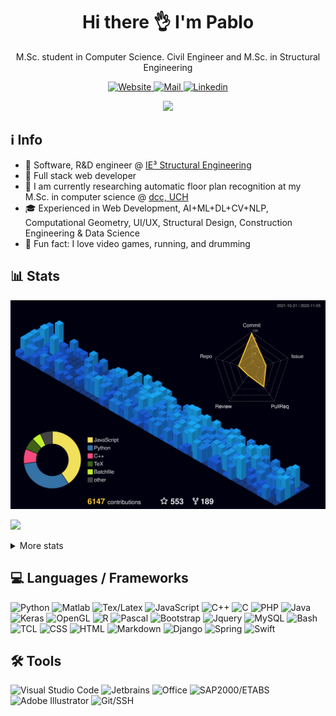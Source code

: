 <!-- ppizarror README file -->
<!-- icons: https://github.com/alexandresanlim/Badges4-README.md-Profile -->

<h1 align="center">
  Hi there 👌 I'm Pablo
</h1>

<p align="center">
  M.Sc. student in Computer Science. Civil Engineer and M.Sc. in Structural Engineering
</p>

<p align="center">
  <a href="https://ppizarror.com">
    <img alt="Website" src="https://img.shields.io/badge/Website-4F0599?style=for-the-badge&logo=Internet%20Explorer&logoColor=white" />
  </a>
  <a href="mailto:pablo@ppizarror.com">
    <img alt="Mail" src="https://img.shields.io/badge/Mail-D14836?style=for-the-badge&logo=gmail&logoColor=white" />
  </a>
  <a href="https://www.linkedin.com/in/ppizarror/">
    <img alt="Linkedin" src="https://img.shields.io/badge/LinkedIn-0077B5?style=for-the-badge&logo=linkedin&logoColor=white" />
  </a>
  <!--<img src="https://profile-counter.glitch.me/ppizarror/count.svg" style="display: none" />-->
</p>

<p align="center">
  <a href="https://ppizarror.com" alt="ppizarror's Github Stats">
    <img src="https://github-readme-stats.vercel.app/api?username=ppizarror&show_icons=true&icon_color=805AD5&text_color=718096&bg_color=ffffff00&hide_title=true&include_all_commits=true&count_private=true&hide_border=true" />
  </a>
</p>

## ℹ️ Info

- 👷 Software, R&D engineer @ <a href="https://github.com/IE3-CL">IE³ Structural Engineering</a>
- 🔗 Full stack web developer
- 🔭 I am currently researching automatic floor plan recognition at my M.Sc. in computer science @ <a href="https://www.dcc.uchile.cl/">dcc, UCH</a>
- 🎓 Experienced in Web Development, AI+ML+DL+CV+NLP, Computational Geometry, UI/UX, Structural Design, Construction Engineering & Data Science
- 🥁 Fun fact: I love video games, running, and drumming
<!-- - 📫 How to reach me: https://ppizarror.com -->

## 📊 Stats

<!-- 3D contribs -->
![](./profile-3d-contrib/profile-night-view.svg)

<!-- https://github.com/anuraghazra/github-readme-stats -->
<p align="left">
  <a href="https://ppizarror.com">
    <img src="https://github-readme-stats.vercel.app/api/top-langs/?username=ppizarror&layout=compact&text_color=718096&bg_color=ffffff00&hide_title=false&include_all_commits=true&count_private=true&hide_border=true&hide=roff&&langs_count=10" />
  </a>
</p>

<details>
  <summary>More stats</summary>
  <br />
  
  <a href="https://ppizarror.com" alt="Wakatime">
    <img src="https://github-readme-stats.vercel.app/api/wakatime?username=ppizarror&show_icons=true&icon_color=805AD5&text_color=718096&bg_color=ffffff00&hide_title=false&include_all_commits=true&count_private=true&hide_border=true&layout=compact" />
  </a>
  
  
  
<!--START_SECTION:waka-->
![Code Time](http://img.shields.io/badge/Code%20Time-5%2C238%20hrs%2021%20mins-blue)

**🐱 My GitHub Data** 

> 🏆 5,505 Contributions in the Year 2022
 > 
> 📦 1.6 MB Used in GitHub's Storage 
 > 
> 🚫 Not Opted to Hire
 > 
> 📜 86 Public Repositories 
 > 
> 🔑 8 Private Repositories  
 > 
**I'm a Night 🦉** 

```text
🌞 Morning    432 commits    ███░░░░░░░░░░░░░░░░░░░░░░   11.78% 
🌆 Daytime    1310 commits   █████████░░░░░░░░░░░░░░░░   35.73% 
🌃 Evening    1492 commits   ██████████░░░░░░░░░░░░░░░   40.7% 
🌙 Night      432 commits    ███░░░░░░░░░░░░░░░░░░░░░░   11.78%

```
📅 **I'm Most Productive on Tuesday** 

```text
Monday       621 commits    ████░░░░░░░░░░░░░░░░░░░░░   16.94% 
Tuesday      659 commits    ████░░░░░░░░░░░░░░░░░░░░░   17.98% 
Wednesday    515 commits    ███░░░░░░░░░░░░░░░░░░░░░░   14.05% 
Thursday     475 commits    ███░░░░░░░░░░░░░░░░░░░░░░   12.96% 
Friday       445 commits    ███░░░░░░░░░░░░░░░░░░░░░░   12.14% 
Saturday     371 commits    ██░░░░░░░░░░░░░░░░░░░░░░░   10.12% 
Sunday       580 commits    ████░░░░░░░░░░░░░░░░░░░░░   15.82%

```


📊 **This Week I Spent My Time On** 

```text
⌚︎ Time Zone: America/Santiago

💬 Programming Languages: 
C++                      10 hrs 21 mins      ████████████░░░░░░░░░░░░░   50.78% 
Python                   2 hrs 47 mins       ███░░░░░░░░░░░░░░░░░░░░░░   13.7% 
ObjectiveC               2 hrs 35 mins       ███░░░░░░░░░░░░░░░░░░░░░░   12.67% 
PHP                      1 hr 1 min          █░░░░░░░░░░░░░░░░░░░░░░░░   5.05% 
CMake                    41 mins             ░░░░░░░░░░░░░░░░░░░░░░░░░   3.42%

🔥 Editors: 
CLion                    13 hrs 55 mins      █████████████████░░░░░░░░   68.28% 
VS Code                  2 hrs 30 mins       ███░░░░░░░░░░░░░░░░░░░░░░   12.31% 
PyCharm                  2 hrs 20 mins       ██░░░░░░░░░░░░░░░░░░░░░░░   11.48% 
PhpStorm                 1 hr 25 mins        █░░░░░░░░░░░░░░░░░░░░░░░░   6.95% 
WebStorm                 12 mins             ░░░░░░░░░░░░░░░░░░░░░░░░░   0.99%

🐱‍💻 Projects: 
DEHA-E2-RVTGRAPH         11 hrs 24 mins      ██████████████░░░░░░░░░░░   55.9% 
TimeProj                 2 hrs 47 mins       ███░░░░░░░░░░░░░░░░░░░░░░   13.71% 
DEHA-E2-RVTGRAPH-VIEWER  1 hr 46 mins        ██░░░░░░░░░░░░░░░░░░░░░░░   8.68% 
InstaladorProteccionProgr1 hr 3 mins         █░░░░░░░░░░░░░░░░░░░░░░░░   5.16% 
DEHA-AS                  57 mins             █░░░░░░░░░░░░░░░░░░░░░░░░   4.74%

💻 Operating System: 
Windows                  20 hrs 8 mins       ████████████████████████░   98.78% 
Linux                    14 mins             ░░░░░░░░░░░░░░░░░░░░░░░░░   1.22%

```

**I Mostly Code in Python** 

```text
Python                   30 repos            ████████░░░░░░░░░░░░░░░░░   31.58% 
TeX                      22 repos            █████░░░░░░░░░░░░░░░░░░░░   23.16% 
MATLAB                   14 repos            ███░░░░░░░░░░░░░░░░░░░░░░   14.74% 
JavaScript               11 repos            ███░░░░░░░░░░░░░░░░░░░░░░   11.58% 
C++                      5 repos             █░░░░░░░░░░░░░░░░░░░░░░░░   5.26%

```



 Last Updated on 05/11/2022 18:38:32 UTC
<!--END_SECTION:waka-->
</details>

<!-- ## :zap: Recent activity -->
<!--START_SECTION:activity-->
<!--
1. 🗣 Commented on [#229](https://github.com/ppizarror/pygame-menu/issues/229) in [ppizarror/pygame-menu](https://github.com/ppizarror/pygame-menu)
2. 🗣 Commented on [#229](https://github.com/ppizarror/pygame-menu/issues/229) in [ppizarror/pygame-menu](https://github.com/ppizarror/pygame-menu)
3. 💪 Opened PR [#236](https://github.com/ppizarror/pygame-menu/pull/236) in [ppizarror/pygame-menu](https://github.com/ppizarror/pygame-menu)
4. 🗣 Commented on [#230](https://github.com/ppizarror/pygame-menu/issues/230) in [ppizarror/pygame-menu](https://github.com/ppizarror/pygame-menu)
5. 🗣 Commented on [#230](https://github.com/ppizarror/pygame-menu/issues/230) in [ppizarror/pygame-menu](https://github.com/ppizarror/pygame-menu)
-->
<!--END_SECTION:activity-->

<!--
## :trophy: GitHub Trophies
<!--
<p align="center">
  <a href="https://github.com/ryo-ma/github-profile-trophy">
    <img src="https://github-profile-trophy.vercel.app/?username=ppizarror&theme=nord&column=7" />
  </a>
</p>
-->

## 💻 Languages / Frameworks

<p align="left">
  <img alt="Python" src="https://img.shields.io/badge/Python-14354C?style=for-the-badge&logo=python&logoColor=white" />
  <img alt="Matlab" src="https://img.shields.io/badge/Matlab-FA7343?style=for-the-badge&logo=matrix&logoColor=white" />
  <img alt="Tex/Latex" src="https://img.shields.io/badge/Latex-092E20?style=for-the-badge&logo=latex&logoColor=white" />
  <img alt="JavaScript" src="https://img.shields.io/badge/JavaScript-323330?style=for-the-badge&logo=javascript&logoColor=F7DF1E" />
  <img alt="C++" src="https://img.shields.io/badge/C%2B%2B-00599C?style=for-the-badge&logo=c%2B%2B&logoColor=white" />
  <img alt="C" src="https://img.shields.io/badge/C-00599C?style=for-the-badge&logo=c&logoColor=white" />
  <img alt="PHP" src="https://img.shields.io/badge/PHP-777BB4?style=for-the-badge&logo=php&logoColor=white" />
  <img alt="Java" src="https://img.shields.io/badge/Java-ED8B00?style=for-the-badge&logo=java&logoColor=white" />
  <img alt="Keras" src="https://img.shields.io/badge/Keras-CC342D?style=for-the-badge&logo=keras&logoColor=white" />
  <img alt="OpenGL" src="https://img.shields.io/badge/OpenGL-0175C2?style=for-the-badge&logo=opengl&logoColor=white" />
  <img alt="R" src="https://img.shields.io/badge/R-276DC3?style=for-the-badge&logo=r&logoColor=white" />
  <img alt="Pascal" src="https://img.shields.io/badge/Pascal-404D59?style=for-the-badge" />
  <img alt="Bootstrap" src="https://img.shields.io/badge/Bootstrap-563D7C?style=for-the-badge&logo=bootstrap&logoColor=white" />
  <img alt="Jquery" src="https://img.shields.io/badge/jQuery-0769AD?style=for-the-badge&logo=jquery&logoColor=white" />
  <img alt="MySQL" src="https://img.shields.io/badge/MySQL-00000F?style=for-the-badge&logo=mysql&logoColor=white" />
  <img alt="Bash" src="https://img.shields.io/badge/Bash-232F3E?style=for-the-badge&logo=GNU%20bash&logoColor=white" />
  <img alt="TCL" src="https://img.shields.io/badge/TCL-593D88?style=for-the-badge" />
  <img alt="CSS" src="https://img.shields.io/badge/CSS3-1572B6?style=for-the-badge&logo=css3&logoColor=white" />
  <img alt="HTML" src="https://img.shields.io/badge/HTML5-E34F26?style=for-the-badge&logo=html5&logoColor=white" />
  <img alt="Markdown" src="https://img.shields.io/badge/Markdown-000000?style=for-the-badge&logo=markdown&logoColor=white" />
  <img alt="Django" src="https://img.shields.io/badge/Django-092E20?style=for-the-badge&logo=django&logoColor=white" />
  <img alt="Spring" src="https://img.shields.io/badge/Spring-6DB33F?style=for-the-badge&logo=spring&logoColor=white" />
  <!-- <img alt="NPM" src="https://img.shields.io/badge/npm-CB3837?style=for-the-badge&logo=npm&logoColor=white" /> -->
  <img alt="Swift" src="https://img.shields.io/badge/Swift-FA7343?style=for-the-badge&logo=swift&logoColor=white" />
  <!--<img alt="Shell Script" src="https://img.shields.io/badge/Shell_Script-121011?style=for-the-badge&logo=gnu-bash&logoColor=white" /> -->
</p>

## 🛠️ Tools

<p align="left">
  <img alt="Visual Studio Code" src="https://img.shields.io/badge/VS%20Code-0077B5?style=for-the-badge&logo=Visual%20Studio%20Code&logoColor=white" />
  <img alt="Jetbrains" src="https://img.shields.io/badge/JetBrains-100000?style=for-the-badge&logo=jetbrains&logoColor=white" />
  <img alt="Office" src="https://img.shields.io/badge/Office-D83B01?style=for-the-badge&logo=microsoft-office&logoColor=white" />
  <img alt="SAP2000/ETABS" src="https://img.shields.io/badge/SAP2000/ETABS-0FAAFF?style=for-the-badge&logo=sap&logoColor=white" />
  <img alt="Adobe Illustrator" src="https://img.shields.io/badge/Illustrator-FF9A00?style=for-the-badge&logo=Adobe&20Illustrator&logoColor=white" />
  <img alt="Git/SSH" src="https://img.shields.io/badge/Git/SSH-100000?style=for-the-badge&logo=github&logoColor=white" />
</p>
